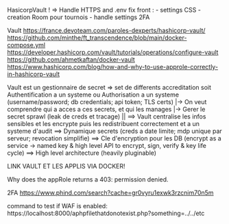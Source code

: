 HasicorpVault ! => Handle HTTPS and .env
fix front :
	- settings CSS
	- creation Room pour tournois
	- handle settings
2FA

Vault
https://france.devoteam.com/paroles-dexperts/hashicorp-vault/
https://github.com/minthe/ft_transcendence/blob/main/docker-compose.yml
https://developer.hashicorp.com/vault/tutorials/operations/configure-vault
https://github.com/ahmetkaftan/docker-vault
https://www.hashicorp.com/blog/how-and-why-to-use-approle-correctly-in-hashicorp-vault

Vault est un gestionnaire de secret => set de differents accreditation soit Authentification a un systeme ou Authorisation a un systeme (username/password; db credentials; api token; TLS certs)
|-> On veut comprendre qui a acces a ces secrets, et qui les manages
|-> Gerer le secret sprawl (leak de creds et tracage)
||
==> Vault centralise les infos sensibles et les encrypte puis les redistribuent correctement et a un systeme d'audit
==> Dynamique secrets (creds a date limite; mdp unique par serveur; revocation simplifie)
==> Cle d'encryption pour les DB (encrypt as a service -> named key & high level API to encrypt, sign, verify & key life cycle)
==> High level architecture (heavily pluginable)


LINK VAULT ET LES APPLIS VIA DOCKER!

Why does the appRole returns a 403: permission denied.


2FA
https://www.phind.com/search?cache=gr0vyru1exwk3rzcnim70n5m


command to test if WAF is enabled:
https://localhost:8000/aphpfilethatdonotexist.php?something=../../etc